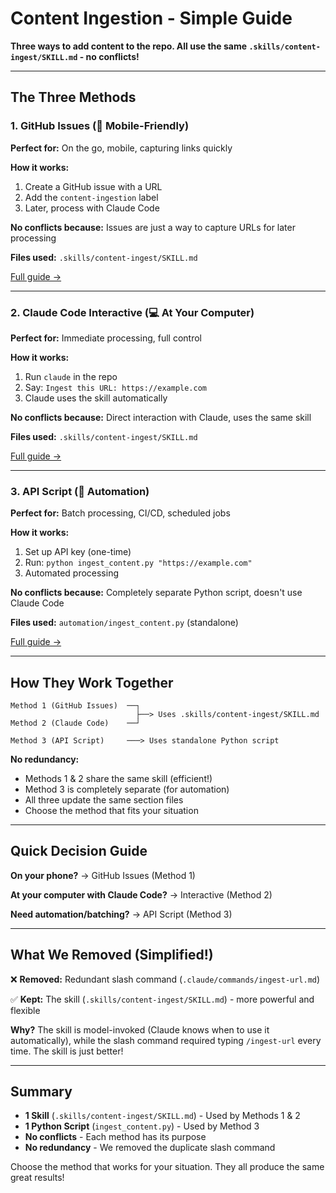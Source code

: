 # Content Ingestion - Simple Guide

**Three ways to add content to the repo. All use the same `.skills/content-ingest/SKILL.md` - no conflicts!**

---

## The Three Methods

### 1. GitHub Issues (📱 Mobile-Friendly)

**Perfect for:** On the go, mobile, capturing links quickly

**How it works:**
1. Create a GitHub issue with a URL
2. Add the `content-ingestion` label
3. Later, process with Claude Code

**No conflicts because:** Issues are just a way to capture URLs for later processing

**Files used:** `.skills/content-ingest/SKILL.md`

[Full guide →](GITHUB_ISSUE_WORKFLOW.md)

---

### 2. Claude Code Interactive (💻 At Your Computer)

**Perfect for:** Immediate processing, full control

**How it works:**
1. Run `claude` in the repo
2. Say: `Ingest this URL: https://example.com`
3. Claude uses the skill automatically

**No conflicts because:** Direct interaction with Claude, uses the same skill

**Files used:** `.skills/content-ingest/SKILL.md`

[Full guide →](CLAUDE_CODE_WORKFLOW.md)

---

### 3. API Script (🤖 Automation)

**Perfect for:** Batch processing, CI/CD, scheduled jobs

**How it works:**
1. Set up API key (one-time)
2. Run: `python ingest_content.py "https://example.com"`
3. Automated processing

**No conflicts because:** Completely separate Python script, doesn't use Claude Code

**Files used:** `automation/ingest_content.py` (standalone)

[Full guide →](README.md#api-script-setup-optional)

---

## How They Work Together

```
Method 1 (GitHub Issues)  ──┐
                            ├──> Uses .skills/content-ingest/SKILL.md
Method 2 (Claude Code)    ──┘

Method 3 (API Script)     ───> Uses standalone Python script
```

**No redundancy:**
- Methods 1 & 2 share the same skill (efficient!)
- Method 3 is completely separate (for automation)
- All three update the same section files
- Choose the method that fits your situation

---

## Quick Decision Guide

**On your phone?** → GitHub Issues (Method 1)

**At your computer with Claude Code?** → Interactive (Method 2)

**Need automation/batching?** → API Script (Method 3)

---

## What We Removed (Simplified!)

❌ **Removed:** Redundant slash command (`.claude/commands/ingest-url.md`)

✅ **Kept:** The skill (`.skills/content-ingest/SKILL.md`) - more powerful and flexible

**Why?** The skill is model-invoked (Claude knows when to use it automatically), while the slash command required typing `/ingest-url` every time. The skill is just better!

---

## Summary

- **1 Skill** (`.skills/content-ingest/SKILL.md`) - Used by Methods 1 & 2
- **1 Python Script** (`ingest_content.py`) - Used by Method 3
- **No conflicts** - Each method has its purpose
- **No redundancy** - We removed the duplicate slash command

Choose the method that works for your situation. They all produce the same great results!
